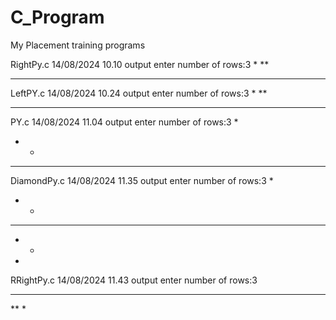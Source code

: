 # C_Program
My Placement training programs

RightPy.c 14/08/2024 10.10
output 
enter number of rows:3
*
**
***

LeftPY.c 14/08/2024 10.24
output 
enter number of rows:3
  *
 **
***

PY.c 14/08/2024 11.04
output 
enter number of rows:3
  *
 * *
* * *

DiamondPy.c 14/08/2024 11.35
output 
enter number of rows:3
  *
 * *
* * *
 * *
  *

RRightPy.c 14/08/2024 11.43
output 
enter number of rows:3
***
**
*


